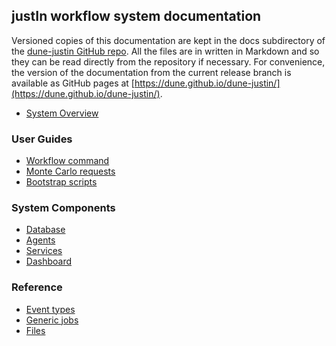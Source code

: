## justIn workflow system documentation

Versioned copies of this documentation are kept in the docs subdirectory
of the [dune-justin GitHub repo](https://github.com/DUNE/dune-justin/). All the
files are in written in Markdown and so they can be read directly from the 
repository
if necessary. For convenience, the version of the documentation from the 
current release branch is available as GitHub pages at 
[https://dune.github.io/dune-justin/](https://dune.github.io/dune-justin/).

- [System Overview](overview.md)

### User Guides

- [Workflow command](workflow-command.md)
- [Monte Carlo requests](monte-carlo.md)
- [Bootstrap scripts](bootstrap-scripts.md)

### System Components

- [Database](database.md)
- [Agents](agents.md)
- [Services](services.md)
- [Dashboard](dashboard.md)

### Reference 

- [Event types](event-types.md)
- [Generic jobs](generic-jobs.md)
- [Files](files.md)
